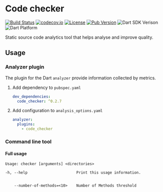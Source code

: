 # Code checker

[![Build Status](https://github.com/dart-code-checker-project/code-checker/workflows/build/badge.svg)](https://github.com/dart-code-checker-project/code-checker)
[![codecov.io](https://codecov.io/gh/dart-code-checker-project/code-checker/branch/main/graphs/badge.svg?branch=main)](https://codecov.io/github/dart-code-checker-project/code-checker?branch=main)
[![License](https://badgen.net/pub/license/code_checker)](https://github.com/dart-code-checker-project/code-checker/blob/master/LICENSE)
[![Pub Version](https://badgen.net/pub/v/code_checker)](https://pub.dev/packages/code_checker/)
![Dart SDK Verison](https://badgen.net/pub/sdk-version/code_checker)
![Dart Platform](https://badgen.net/pub/dart-platform/code_checker)

Static source code analytics tool that helps analyse and improve quality.

## Usage

### Analyzer plugin

The plugin for the Dart `analyzer` provide information collected by metrics.

1. Add dependency to `pubspec.yaml`

    ```yaml
    dev_dependencies:
      code_checker: ^0.2.7
    ```

2. Add configuration to `analysis_options.yaml`

    ```yaml
    analyzer:
      plugins:
        - code_checker
    ```

### Command line tool

#### Full usage

```text
Usage: checker [arguments] <directories>

-h, --help                      Print this usage information.


    --number-of-methods=<10>    Number of Methods threshold
```
